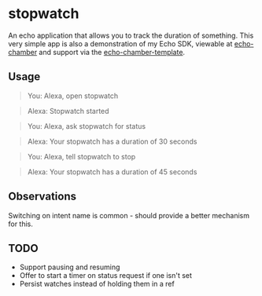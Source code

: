 # stopwatch

An echo application that allows you to track the duration of something. This very simple app is also a demonstration of my Echo SDK, viewable at [echo-chamber](https://github.com/blandflakes/echo-chamber) and support via the [echo-chamber-template](https://github.com/blandflakes/echo-chamber-template).

## Usage

> You: Alexa, open stopwatch

> Alexa: Stopwatch started

> You: Alexa, ask stopwatch for status

> Alexa: Your stopwatch has a duration of 30 seconds

> You: Alexa, tell stopwatch to stop

> Alexa: Your stopwatch has a duration of 45 seconds

## Observations

Switching on intent name is common - should provide a better mechanism for this.

## TODO
* Support pausing and resuming
* Offer to start a timer on status request if one isn't set
* Persist watches instead of holding them in a ref
